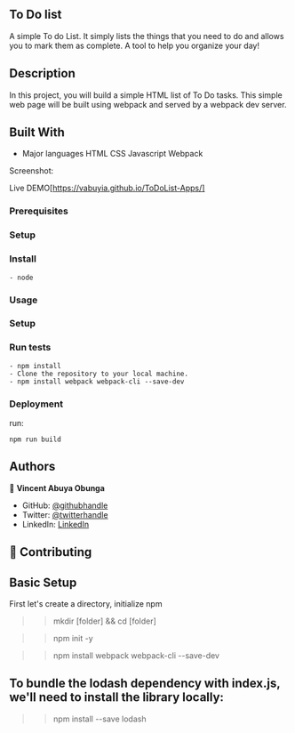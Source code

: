 ## To Do list

A simple To do List. It simply lists the things that you need to do and allows you to mark them as complete. A tool to help you organize your day!

## Description

In this project, you will build a simple HTML list of To Do tasks. This simple web page will be built using webpack and served by a webpack dev server.

## Built With

- Major languages
  HTML
  CSS
  Javascript
  Webpack

Screenshot:

Live DEMO[https://vabuyia.github.io/ToDoList-Apps/]

### Prerequisites

### Setup

### Install

    - node

### Usage

### Setup

### Run tests

```
- npm install
- Clone the repository to your local machine.
- npm install webpack webpack-cli --save-dev
```

### Deployment

run:

```
npm run build
```

## Authors

👤 **Vincent Abuya Obunga**

- GitHub: [@githubhandle](https://github.com/vabuyia)
- Twitter: [@twitterhandle](https://twitter.com/vabuya)
- LinkedIn: [LinkedIn](https://linkedin.com/in/linkedinhandle)

## 🤝 Contributing

## Basic Setup

First let's create a directory, initialize npm

> > mkdir [folder] && cd [folder]

> > npm init -y

> > npm install webpack webpack-cli --save-dev

## To bundle the lodash dependency with index.js, we'll need to install the library locally:

> > npm install --save lodash
